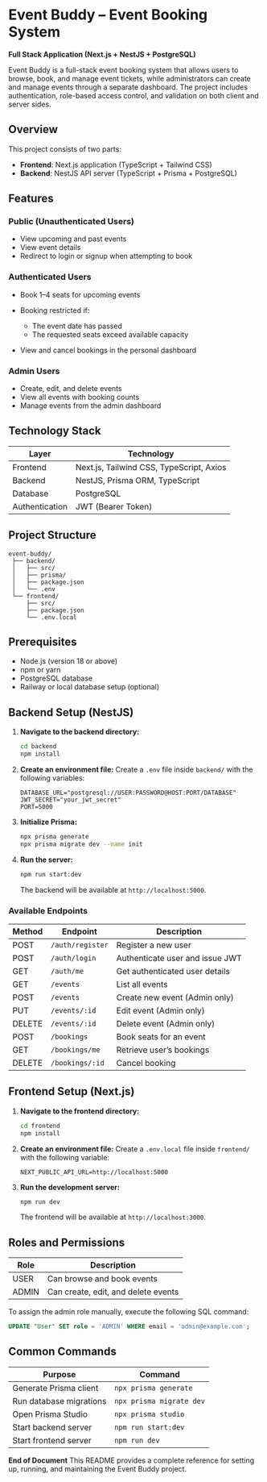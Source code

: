 # Event Buddy – Event Booking System

**Full Stack Application (Next.js + NestJS + PostgreSQL)**

Event Buddy is a full-stack event booking system that allows users to browse, book, and manage event tickets, while administrators can create and manage events through a separate dashboard. The project includes authentication, role-based access control, and validation on both client and server sides.



## Overview

This project consists of two parts:

- **Frontend**: Next.js application (TypeScript + Tailwind CSS)
- **Backend**: NestJS API server (TypeScript + Prisma + PostgreSQL)



## Features

### Public (Unauthenticated Users)

- View upcoming and past events
- View event details
- Redirect to login or signup when attempting to book

### Authenticated Users

- Book 1–4 seats for upcoming events
- Booking restricted if:

  - The event date has passed
  - The requested seats exceed available capacity

- View and cancel bookings in the personal dashboard

### Admin Users

- Create, edit, and delete events
- View all events with booking counts
- Manage events from the admin dashboard



## Technology Stack

| Layer          | Technology                               |
| -------------- | ---------------------------------------- |
| Frontend       | Next.js, Tailwind CSS, TypeScript, Axios |
| Backend        | NestJS, Prisma ORM, TypeScript           |
| Database       | PostgreSQL                               |
| Authentication | JWT (Bearer Token)                       |



## Project Structure

```
event-buddy/
 ├── backend/
 │   ├── src/
 │   ├── prisma/
 │   ├── package.json
 │   └── .env
 └── frontend/
     ├── src/
     ├── package.json
     └── .env.local
```



## Prerequisites

- Node.js (version 18 or above)
- npm or yarn
- PostgreSQL database
- Railway or local database setup (optional)



## Backend Setup (NestJS)

1. **Navigate to the backend directory:**

   ```bash
   cd backend
   npm install
   ```

2. **Create an environment file:**
   Create a `.env` file inside `backend/` with the following variables:

   ```env
   DATABASE_URL="postgresql://USER:PASSWORD@HOST:PORT/DATABASE"
   JWT_SECRET="your_jwt_secret"
   PORT=5000
   ```

3. **Initialize Prisma:**

   ```bash
   npx prisma generate
   npx prisma migrate dev --name init
   ```

4. **Run the server:**

   ```bash
   npm run start:dev
   ```

   The backend will be available at `http://localhost:5000`.

### Available Endpoints

| Method | Endpoint         | Description                     |
| ------ | ---------------- | ------------------------------- |
| POST   | `/auth/register` | Register a new user             |
| POST   | `/auth/login`    | Authenticate user and issue JWT |
| GET    | `/auth/me`       | Get authenticated user details  |
| GET    | `/events`        | List all events                 |
| POST   | `/events`        | Create new event (Admin only)   |
| PUT    | `/events/:id`    | Edit event (Admin only)         |
| DELETE | `/events/:id`    | Delete event (Admin only)       |
| POST   | `/bookings`      | Book seats for an event         |
| GET    | `/bookings/me`   | Retrieve user’s bookings        |
| DELETE | `/bookings/:id`  | Cancel booking                  |


## Frontend Setup (Next.js)

1. **Navigate to the frontend directory:**

   ```bash
   cd frontend
   npm install
   ```

2. **Create an environment file:**
   Create a `.env.local` file inside `frontend/` with the following variable:

   ```env
   NEXT_PUBLIC_API_URL=http://localhost:5000
   ```

3. **Run the development server:**

   ```bash
   npm run dev
   ```

   The frontend will be available at `http://localhost:3000`.



## Roles and Permissions

| Role  | Description                         |
| ----- | ----------------------------------- |
| USER  | Can browse and book events          |
| ADMIN | Can create, edit, and delete events |

To assign the admin role manually, execute the following SQL command:

```sql
UPDATE "User" SET role = 'ADMIN' WHERE email = 'admin@example.com';
```


## Common Commands

| Purpose                 | Command                  |
| ----------------------- | ------------------------ |
| Generate Prisma client  | `npx prisma generate`    |
| Run database migrations | `npx prisma migrate dev` |
| Open Prisma Studio      | `npx prisma studio`      |
| Start backend server    | `npm run start:dev`      |
| Start frontend server   | `npm run dev`            |





**End of Document**
This README provides a complete reference for setting up, running, and maintaining the Event Buddy project.

